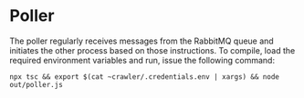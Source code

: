 # Poller

The poller regularly receives messages from the RabbitMQ queue and initiates
the other process based on those instructions. To compile, load the required
environment variables and run, issue the following command:

```
npx tsc && export $(cat ~crawler/.credentials.env | xargs) && node out/poller.js
```
